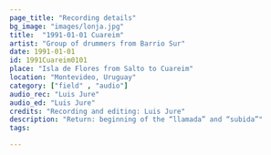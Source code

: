 ```yaml
---
page_title: "Recording details"
bg_image: "images/lonja.jpg"
title:  "1991-01-01 Cuareim"  
artist: "Group of drummers from Barrio Sur"  
date: 1991-01-01  
id: 1991Cuareim0101  
place: "Isla de Flores from Salto to Cuareim"  
location: "Montevideo, Uruguay"  
category: ["field" , "audio"]  
audio_rec: "Luis Jure"  
audio_ed: "Luis Jure"  
credits: "Recording and editing: Luis Jure"  
description: "Return: beginning of the “llamada” and “subida”"  
tags:  

---
```

